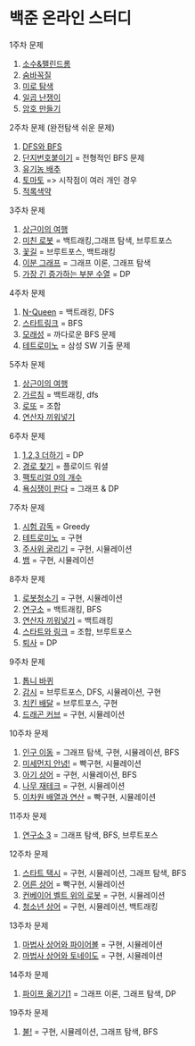 # 백준 온라인 스터디

1주차 문제 
1. [소수&팰린드롬](https://www.acmicpc.net/problem/1747)
2. [숨바꼭질](https://www.acmicpc.net/problem/1697)
3. [미로 탐색](https://www.acmicpc.net/problem/2178)
4. [일곱 난쟁이](https://www.acmicpc.net/problem/2309)
5. [암호 만들기](https://www.acmicpc.net/problem/1759)


2주차 문제 (완전탐색 쉬운 문제)
1. [DFS와 BFS](https://www.acmicpc.net/problem/1260) 
2. [단지번호붙이기](https://www.acmicpc.net/problem/2667) = 전형적인 BFS 문제
3. [유기농 배추](https://www.acmicpc.net/problem/1012)
4. [토마토](https://www.acmicpc.net/problem/7576) => 시작점이 여러 개인 경우
5. [적록색약](https://www.acmicpc.net/problem/10026)

3주차 문제 
1. [상근이의 여행](https://www.acmicpc.net/problem/9372)
2. [미친 로봇](https://www.acmicpc.net/problem/1405) = 백트래킹,그래프 탐색, 브루트포스
3. [꽃길](https://www.acmicpc.net/problem/14620) = 브루트포스, 백트래킹
4. [이분 그래프](https://www.acmicpc.net/problem/1707) = 그래프 이론, 그래프 탐색
6. [가장 긴 증가하는 부분 수열](https://www.acmicpc.net/problem/11053) = DP 

4주차 문제
1. [N-Queen](https://www.acmicpc.net/problem/9663) = 백트래킹, DFS
2. [스타트링크](https://www.acmicpc.net/problem/5014) = BFS
3. [모래성](https://www.acmicpc.net/problem/10711) = 까다로운 BFS 문제
4. [테트로미노](https://www.acmicpc.net/problem/14500) = 삼성 SW 기출 문제

5주차 문제
1. [상근이의 여행](https://www.acmicpc.net/problem/9372)
2. [가르침](https://www.acmicpc.net/problem/1062) = 백트래킹, dfs
3. [로또](https://www.acmicpc.net/problem/6603) = 조합
4. [연산자 끼워넣기](https://www.acmicpc.net/problem/14888) 

6주차 문제
1. [1,2,3 더하기](https://www.acmicpc.net/problem/9095) = DP
2. [경로 찾기](https://www.acmicpc.net/problem/11403) = 플로이드 워셜
3. [팩토리얼 0의 개수](https://www.acmicpc.net/problem/1676)
4. [욕심쟁이 판다](https://www.acmicpc.net/problem/1937)  = 그래프  & DP

7주차 문제
1. [시험 감독](https://www.acmicpc.net/problem/13458) = Greedy
2. [테트로미노](https://www.acmicpc.net/problem/14500) = 구현
3. [주사위 굴리기](https://www.acmicpc.net/problem/14499) = 구현, 시뮬레이션
4. [뱀](https://www.acmicpc.net/problem/3190) = 구현, 시뮬레이션

8주차 문제
1. [로봇청소기](https://www.acmicpc.net/problem/14503) = 구현, 시뮬레이션
2. [연구소](https://www.acmicpc.net/problem/14502) = 백트래킹, BFS
3. [연산자 끼워넣기](https://www.acmicpc.net/problem/14888) = 백트래킹
4. [스타트와 링크](https://www.acmicpc.net/problem/14889) = 조합, 브루트포스
5. [퇴사](https://www.acmicpc.net/problem/14501) = DP

9주차 문제
1. [톱니 바퀴](https://www.acmicpc.net/problem/14891) 
2. [감시](https://www.acmicpc.net/problem/15683) = 브루트포스, DFS, 시뮬레이션, 구현
3. [치킨 배달](https://www.acmicpc.net/problem/15686) = 브루트포스, 구현
4. [드래곤 커브](https://www.acmicpc.net/problem/15685) = 구현, 시뮬레이션

10주차 문제
1. [인구 이동](https://www.acmicpc.net/problem/16234) = 그래프 탐색, 구현, 시뮬레이션, BFS
2. [미세먼지 안녕!](https://www.acmicpc.net/problem/17144) = 빡구현, 시뮬레이션
3. [아기 상어](https://www.acmicpc.net/problem/16236) = 구현, 시뮬레이션, BFS
4. [나무 재테크](https://www.acmicpc.net/problem/16235) = 구현, 시뮬레이션
5. [이차원 배열과 연산](https://www.acmicpc.net/problem/17140) = 빡구현, 시뮬레이션

11주차 문제
1. [연구소 3](https://www.acmicpc.net/problem/17142) = 그래프 탐색, BFS, 브루트포스

12주차 문제
1. [스타트 택시](https://www.acmicpc.net/problem/19238) = 구현, 시뮬레이션, 그래프 탐색, BFS
2. [어른 상어](https://www.acmicpc.net/problem/19237) = 빡구현, 시뮬레이션
3. [컨베이어 벨트 위의 로봇](https://www.acmicpc.net/problem/20055) = 구현, 시뮬레이션
4. [청소년 상어](https://www.acmicpc.net/problem/19236) = 구현, 시뮬레이션, 백트래킹

13주차 문제
1. [마법사 상어와 파이어볼](https://www.acmicpc.net/problem/20056) = 구현, 시뮬레이션
2. [마법사 상어와 토네이도](https://www.acmicpc.net/problem/20057) = 구현, 시뮬레이션

14주차 문제
1. [파이프 옮기기1](https://www.acmicpc.net/problem/17070) = 그래프 이론, 그래프 탐색, DP


19주차 문제
1. [불!](https://www.acmicpc.net/problem/4179) = 구현, 시뮬레이션, 그래프 탐색, BFS
